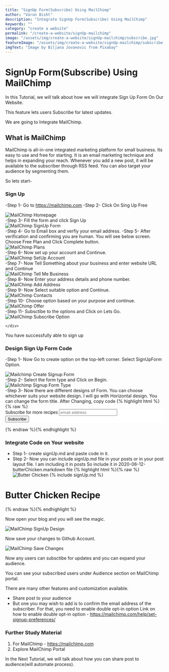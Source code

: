 ```yaml
---
title: "SignUp Form(Subscribe) Using MailChimp"
author: "Varun Bisht"
description: "Integrate SignUp Form(Subscribe) Using MailChimp"
keywords: ""
category: "create a website"
permalink: "/create-a-website/signUp-mailchimp"
image: "/assets/img/create-a-website/signUp-mailchimp/subscribe.jpg"
featureImage: "/assets/img/create-a-website/signUp-mailchimp/subscribe.jpg"
imgText: "Image by Biljana Jovanovic from Pixabay"
---
```

# SignUp Form(Subscribe) Using MailChimp

In this Tutorial, we will talk about how we will integrate Sign Up Form On Our Website.

This feature lets users Subscribe for latest updates.

We are going to Integrate MailChimp.

## What is MailChimp

MailChimp is all-in-one integrated marketing platform for small business.
Its easy to use and free for starting.
It is an email marketing technique and helps in expanding your reach.
Whenever you add a new post, it will be available to the subscriber through RSS feed.
You can also target your audience by segmenting them.


So lets start-

### Sign Up
-Step 1- Go to https://mailchimp.com
-Step 2- Click On Sing Up Free
<div class="imgCont">
  <img alt="MailChimp Homepage" title="MailChimp Homepage" src="/assets/img/create-a-website/signUp-mailchimp/mailchimp-homepage.png" />
</div>
-Step 3- Fill the form and click Sign Up
<div class="imgCont">
  <img alt="MailChimp SignUp Form" title="MailChimp SignUp Form" src="/assets/img/create-a-website/signUp-mailchimp/mailchimp-signup-form.png" />
</div>
-Step 4- Go to Email box and verfiy your email address.
-Step 5- After verification and confirming you are human. You will see below screen. Choose Free Plan and Click Complete button.
<div class="imgCont">
  <img alt="MailChimp Plans" title="MailChimp Plans" src="/assets/img/create-a-website/signUp-mailchimp/mailchimp-plans.png" />
</div>
-Step 6- Now set up your account and Continue.
<div class="imgCont">
  <img alt="MailChimp SetUp Account" title="MailChimp SetUp Account" src="/assets/img/create-a-website/signUp-mailchimp/mailchimp-setup-account.png" />
</div>
-Step 7- Now Tell Something about your business and enter website URL and Continue
<div class="imgCont">
  <img alt="MailChimp Tell Me Business" title="MailChimp Tell Me Business" src="/assets/img/create-a-website/signUp-mailchimp/mailchimp-tellme-business.png" />
</div>
-Step 8- Now Enter your address details and phone number.
<div class="imgCont">
  <img alt="MailChimp Add Address" title="MailChimp Add Address" src="/assets/img/create-a-website/signUp-mailchimp/mailchimp-add-address.png" />
</div>
-Step 9- Now Select suitable option and Continue.
<div class="imgCont">
  <img alt="MailChimp Contacts" title="MailChimp Contacts" src="/assets/img/create-a-website/signUp-mailchimp/mailchimp-contacts.png" />
</div>
-Step 10- Choose option based on your purpose and continue.
<div class="imgCont">
  <img alt="MailChimp Offer" title="MailChimp Offer" src="/assets/img/create-a-website/signUp-mailchimp/mailchimp-offer.png" />
</div>
-Step 11- Subsctibe to the options and Click on Lets Go.
<div class="imgCont">
  <img alt="MailChimp Subscribe Option" title="MailChimp Subscribe Option" src="/assets/img/create-a-website/signUp-mailchimp/mailchimp-subscribe-option.png" />

	</div>
You have successfully able to sign up

### Design Sign Up Form Code

-Step 1- Now Go to create option on the top-left corner. Select SignUpForm Option.
<div class="imgCont">
  <img alt="Mailchimp Create Signup Form" title="Mailchimp Create Signup Form" src="/assets/img/create-a-website/signUp-mailchimp/mailchimp-create-signup-form.png" />
</div>
-Step 2- Select the form type and Click on Begin.
<div class="imgCont">
  <img alt="Mailchimp Signup Form Type" title="Mailchimp Signup Form Type" src="/assets/img/create-a-website/signUp-mailchimp/mailchimp-signup-form-type.png" />
</div>
-Step 3- Now there are different designs of Form. You can choose whichever suits your website design.
I will go with Horizontal design.
You can change the form title. After Changing, copy code
{% highlight html %}{% raw %}
<!-- Begin Mailchimp Signup Form -->
<link href="//cdn-images.mailchimp.com/embedcode/horizontal-slim-10_7.css" rel="stylesheet" type="text/css">
<style type="text/css">
	#mc_embed_signup{background:#fff; clear:left; font:14px Helvetica,Arial,sans-serif; width:100%;}
	/* Add your own Mailchimp form style overrides in your site stylesheet or in this style block.
	   We recommend moving this block and the preceding CSS link to the HEAD of your HTML file. */
</style>
<div id="mc_embed_signup">
<form action="https://github.us10.list-manage.com/subscribe/post?u=8e538f972fa09484ba232492f&amp;id=5b5863d2f0" method="post" id="mc-embedded-subscribe-form" name="mc-embedded-subscribe-form" class="validate" target="_blank" novalidate>
    <div id="mc_embed_signup_scroll">
	<label for="mce-EMAIL">Subscribe for more recipes</label>
	<input type="email" value="" name="EMAIL" class="email" id="mce-EMAIL" placeholder="email address" required>
    <!-- real people should not fill this in and expect good things - do not remove this or risk form bot signups-->
    <div style="position: absolute; left: -5000px;" aria-hidden="true"><input type="text" name="b_8e538f972fa09484ba232492f_5b5863d2f0" tabindex="-1" value=""></div>
    <div class="clear"><input type="submit" value="Subscribe" name="subscribe" id="mc-embedded-subscribe" class="button"></div>
    </div>
</form>
</div>
<!--End mc_embed_signup-->
{% endraw %}{% endhighlight %}

### Integrate Code on Your website
- Step 1- create signUp.md and paste code in it.
- Step 2- Now you can include signUp.md file in your posts or in your post layout file.
I am including it in posts
So include it in 2020-06-12-butterChicken.markdown file
{% highlight html %}{% raw %}
![Butter Chicken](/assets/img/non-veg/butterChicken.jpg "Butter Chicken")
{% include signUp.md %}
# Butter Chicken Recipe
{% endraw %}{% endhighlight %}

Now open your blog and you will see the magic.
<div class="imgCont">
  <img alt="MailChimp SignUp Design" title="MailChimp SignUp Design" src="/assets/img/create-a-website/signUp-mailchimp/mailchimp-signup-design.png" />
</div>

Now save your changes to Github Account.
<div class="imgCont">
  <img alt="MailChimp Save Changes" title="MailChimp Save Changes" src="/assets/img/create-a-website/signUp-mailchimp/mailchimp-save-changes.png" />
</div>


Now any users can subsctibe for updates and you can expand your audience.

You can see your subscribed users under Audience section on MailChimp portal.

There are many other features and customization available.
- Share post to your audience
- But one you may wish to add is to confirm the email address of the subscriber.
For that, you need to enable double opt-in option
Link on how to enable double opt-in option - https://mailchimp.com/help/set-signup-preferences/

### Further Study Material

1. For MailChimp - https://mailchimp.com
2. Explore MailChimp Portal

In the Next Tutorial, we will talk about how you can share post to audience(will automate process).
